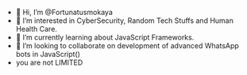 - 👋 Hi, I’m @Fortunatusmokaya
- 👀 I’m interested in CyberSecurity, Random Tech Stuffs and Human Health Care.
- 🌱 I’m currently learning about JavaScript Frameworks.
- 🚀 I’m looking to collaborate on development of advanced WhatsApp bots in JavaScript()
- you are not LIMITED 
  

<!---
Fortunatusmokaya/Fortunatusmokaya is a ✨ special ✨ repository because its `README.md` (this file) appears on your GitHub profile.
You can click the Preview link to take a look at your changes.
--->
